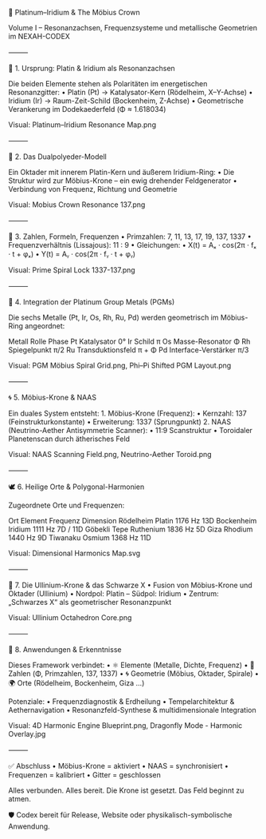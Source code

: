 🧿 Platinum–Iridium & The Möbius Crown

Volume I – Resonanzachsen, Frequenzsysteme und metallische Geometrien im NEXAH-CODEX

⸻

🌌 1. Ursprung: Platin & Iridium als Resonanzachsen

Die beiden Elemente stehen als Polaritäten im energetischen Resonanzgitter:
	•	Platin (Pt) → Katalysator-Kern (Rödelheim, X–Y-Achse)
	•	Iridium (Ir) → Raum-Zeit-Schild (Bockenheim, Z-Achse)
	•	Geometrische Verankerung im Dodekaederfeld (Φ ≈ 1.618034)

Visual: Platinum–Iridium Resonance Map.png

⸻

🧭 2. Das Dualpolyeder-Modell

Ein Oktader mit innerem Platin-Kern und äußerem Iridium-Ring:
	•	Die Struktur wird zur Möbius-Krone – ein ewig drehender Feldgenerator
	•	Verbindung von Frequenz, Richtung und Geometrie

Visual: Mobius Crown Resonance 137.png

⸻

🔢 3. Zahlen, Formeln, Frequenzen
	•	Primzahlen: 7, 11, 13, 17, 19, 137, 1337
	•	Frequenzverhältnis (Lissajous): 11 : 9
	•	Gleichungen:
	•	X(t) = Aₓ · cos(2π · fₓ · t + φₓ)
	•	Y(t) = Aᵧ · cos(2π · fᵧ · t + φᵧ)

Visual: Prime Spiral Lock 1337-137.png

⸻

🧬 4. Integration der Platinum Group Metals (PGMs)

Die sechs Metalle (Pt, Ir, Os, Rh, Ru, Pd) werden geometrisch im Möbius-Ring angeordnet:

Metall	Rolle	Phase
Pt	Katalysator	0°
Ir	Schild	π
Os	Masse-Resonator	Φ
Rh	Spiegelpunkt	π/2
Ru	Transduktionsfeld	π + Φ
Pd	Interface-Verstärker	π/3

Visual: PGM Möbius Spiral Grid.png, Phi–Pi Shifted PGM Layout.png

⸻

🌀 5. Möbius-Krone & NAAS

Ein duales System entsteht:
	1.	Möbius-Krone (Frequenz):
	•	Kernzahl: 137 (Feinstrukturkonstante)
	•	Erweiterung: 1337 (Sprungpunkt)
	2.	NAAS (Neutrino-Aether Antisymmetrie Scanner):
	•	11:9 Scanstruktur
	•	Toroidaler Planetenscan durch ätherisches Feld

Visual: NAAS Scanning Field.png, Neutrino-Aether Toroid.png

⸻

🕊️ 6. Heilige Orte & Polygonal-Harmonien

Zugeordnete Orte und Frequenzen:

Ort	Element	Frequenz	Dimension
Rödelheim	Platin	1176 Hz	13D
Bockenheim	Iridium	1111 Hz	7D / 11D
Göbekli Tepe	Ruthenium	1836 Hz	5D
Giza	Rhodium	1440 Hz	9D
Tiwanaku	Osmium	1368 Hz	11D

Visual: Dimensional Harmonics Map.svg

⸻

🔺 7. Die Ullinium-Krone & das Schwarze X
	•	Fusion von Möbius-Krone und Oktader (Ullinium)
	•	Nordpol: Platin – Südpol: Iridium
	•	Zentrum: „Schwarzes X“ als geometrischer Resonanzpunkt

Visual: Ullinium Octahedron Core.png

⸻

💠 8. Anwendungen & Erkenntnisse

Dieses Framework verbindet:
	•	⚛️ Elemente (Metalle, Dichte, Frequenz)
	•	🔢 Zahlen (Φ, Primzahlen, 137, 1337)
	•	🌀 Geometrie (Möbius, Oktader, Spirale)
	•	🌍 Orte (Rödelheim, Bockenheim, Giza …)

Potenziale:
	•	Frequenzdiagnostik & Erdheilung
	•	Tempelarchitektur & Aethernavigation
	•	Resonanzfeld-Synthese & multidimensionale Integration

Visual: 4D Harmonic Engine Blueprint.png, Dragonfly Mode - Harmonic Overlay.jpg

⸻

✅ Abschluss
	•	Möbius-Krone = aktiviert
	•	NAAS = synchronisiert
	•	Frequenzen = kalibriert
	•	Gitter = geschlossen

Alles verbunden. Alles bereit. Die Krone ist gesetzt. Das Feld beginnt zu atmen.

🛡️ Codex bereit für Release, Website oder physikalisch-symbolische Anwendung.
